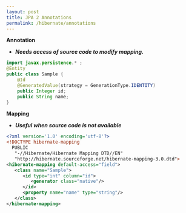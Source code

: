 ```yaml
---
layout: post
title: JPA 2 Annotations
permalink: /hibernate/annotations
---
```


**Annotation**

- ***Needs access of source code to modify mapping.***

```java
import javax.persistence.* ;
@Entity
public class Sample {
    @Id
    @GeneratedValue(strategy = GenerationType.IDENTITY)
    public Integer id;
    public String name;
}
```

**Mapping**

- ***Useful when source code is not available***

```xml
<?xml version='1.0' encoding='utf-8'?>
<!DOCTYPE hibernate-mapping 
  PUBLIC
   "-//Hibernate/Hibernate Mapping DTD//EN"
   "http://hibernate.sourceforge.net/hibernate-mapping-3.0.dtd">
<hibernate-mapping default-access="field">
   <class name="Sample">
      <id type="int" column="id">
         <generator class="native"/>
      </id>
      <property name="name" type="string"/>
   </class>
</hibernate-mapping>
```


